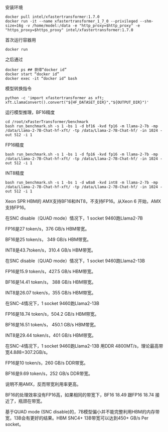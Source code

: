 安装环境
```
docker pull intel/xfastertransformer:1.7.0
docker run -it --name xfastertransformer_1_7_0 --privileged --shm-size=16g -v /home/model:/data -e "http_proxy=$http_proxy" -e "https_proxy=$https_proxy" intel/xfastertransformer:1.7.0
```
首次运行容器用
```
docker run
```

之后通过  
```
docker ps ## 获得“docker id”
docker start “docker id”
docker exec -it “docker id” bash
```
模型转换指令
```
python -c 'import xfastertransformer as xft; xft.LlamaConvert().convert("${HF_DATASET_DIR}","${OUTPUT_DIR}")'
```

运行模型推理，BF16精度
```
cd /root/xFasterTransformer/benchmark
bash run_benchmark.sh -s 1 -bs 1 -d bf16 -kvd fp16 -m llama-2-7b -mp /data/Llama-2-7B-Chat-hf-xft/ -tp /data/Llama-2-7B-Chat-hf/ -in 1024 -out 512 -i 1
```

FP16精度
```
bash run_benchmark.sh -s 1 -bs 1 -d fp16 -kvd fp16 -m llama-2-7b -mp /data/Llama-2-7B-Chat-hf-xft/ -tp /data/Llama-2-7B-Chat-hf/ -in 1024 -out 512 -i 1
```
INT8精度
```
bash run_benchmark.sh -s 1 -bs 1 -d w8a8 -kvd int8 -m llama-2-7b -mp /data/Llama-2-7B-Chat-hf-xft/ -tp /data/Llama-2-7B-Chat-hf/ -in 1024 -out 512 -i 1
```

Xeon SPR HBM的 AMX支持BF16和INT8，不支持FP16。从Xeon 6 开始，AMX支持FP16。

在SNC disable（QUAD mode）情况下，1 socket 9460跑Llama2-7B 

FP16是27 token/s，376 GB/s HBM带宽。

BF16是25 token/s， 349 GB/s HBM带宽。

INT8是43.7token/s，310.4 GB/s HBM带宽。

在SNC disable（QUAD mode）情况下，1 socket 9460跑Llama2-13B 

FP16是15.9 token/s，427.5 GB/s HBM带宽。

BF16是14.41 token/s， 388 GB/s HBM带宽。

INT8是26.07 token/s，355 GB/s HBM带宽。

在SNC-4情况下，1 socket 9460跑Llama2-13B 

FP16是18.74 token/s，504.2 GB/s HBM带宽。

BF16是16.51 token/s， 450.1 GB/s HBM带宽。

INT8是29.44 token/s，401 GB/s HBM带宽。

在SNC-4情况下，1 socket 9460跑Llama2-13B 用DDR 4800MT/s，理论最高带宽4.8*8*8=307.2GB/s。

FP16是10 token/s，260 GB/s DDR带宽。

BF16是9.69 token/s，252 GB/s DDR带宽。

说明不用AMX，反而带宽利用率更高。

BF16的处理效率没有FP16高，如果相同的带宽下，BF16 18.49 跟FP16 18.74 接近了，瓶颈在带宽。

基于QUAD mode (SNC disable)的，7B模型偏小并不能完整利用HBM的内存带宽，13B会有更好的结果。HBM SNC4+ 13B带宽可以达到450+ GB/s Per socket。

